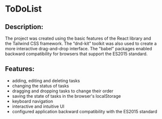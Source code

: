 # ToDoList

## Description:
The project was created using the basic features of the React library and the Tailwind CSS framework.
The “dnd-kit” toolkit was also used to create a more interactive drag-and-drop interface.
The "babel" packages enabled backward compatibility for browsers that support the ES2015 standard.

## Features:
- adding, editing and deleting tasks
- changing the status of tasks
- dragging and dropping tasks to change their order
- saving the state of tasks in the browser's localStorage
- keyboard navigation
- interactive and intuitive UI
- configured application backward compatibility with the ES2015 standard